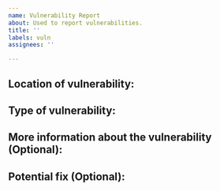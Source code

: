 ```yaml
---
name: Vulnerability Report
about: Used to report vulnerabilities.
title: ''
labels: vuln
assignees: ''

---
```


## Location of vulnerability: 

## Type of vulnerability: 

## More information about the vulnerability (Optional): 

## Potential fix (Optional):
